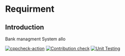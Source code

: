 




# Requirment
## Introduction
Bank managment System allo


[![cppcheck-action](https://github.com/260003/Mini_project/actions/workflows/cppcheck.yml/badge.svg)](https://github.com/260003/Mini_project/actions/workflows/cppcheck.yml)
[![Contribution check](https://github.com/260003/Mini_project/actions/workflows/gitinspector.yml/badge.svg)](https://github.com/260003/Mini_project/actions/workflows/gitinspector.yml)
[![Unit Testing](https://github.com/260003/Mini_project/actions/workflows/unitTesting.yml/badge.svg)](https://github.com/260003/Mini_project/actions/workflows/unitTesting.yml)
